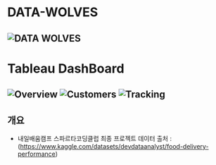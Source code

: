 # DATA-WOLVES


![DATA WOLVES](https://github.com/Emdeowl/DATA-WOLVES-/assets/96479179/450b0cda-7134-4e7e-be08-6cfff88487e7)
---
#  Tableau DashBoard
![Overview](https://github.com/Emdeowl/DATA-WOLVES/assets/96479179/5786758f-960c-4d20-9738-d5aeae682cd3)
![Customers](https://github.com/Emdeowl/DATA-WOLVES/assets/96479179/29fda43d-d1e3-40ac-a689-0521735350f6)
![Tracking](https://github.com/Emdeowl/DATA-WOLVES/assets/96479179/6d2ed86f-2cfc-4c6a-bf77-86bb2dee5cdb)
---
##  개요
-  내일배움캠프 스파르타코딩클럽 최종 프로젝트
데이터 출처 : (https://www.kaggle.com/datasets/devdataanalyst/food-delivery-performance)
